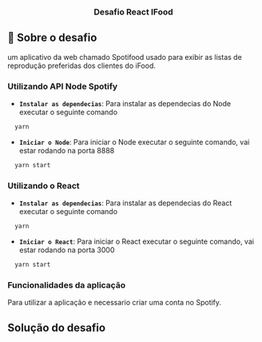 
<h3 align="center">
  Desafio React IFood
</h3>


## :rocket: Sobre o desafio

um aplicativo da web chamado Spotifood usado para exibir as listas de reprodução preferidas dos clientes do iFood.

### Utilizando API Node Spotify 

- **`Instalar as dependecias`**:  Para instalar as dependecias do Node executar o seguinte comando

```js
  yarn 
```

- **`Iniciar o Node`**:  Para iniciar o Node executar o seguinte comando, vai estar rodando na porta 8888  

```js
  yarn start
```

### Utilizando o React 

- **`Instalar as dependecias`**:  Para instalar as dependecias do React executar o seguinte comando

```js
  yarn 
```

- **`Iniciar o React`**:  Para iniciar o React executar o seguinte comando, vai estar rodando na porta 3000 

```js
  yarn start
```


### Funcionalidades da aplicação

Para utilizar a aplicação e necessario criar uma conta no Spotify. 


## Solução do desafio

<a href="https://youtu.be/LdQ2CguxKMo" target="_blank" align="center">
  
</a>
